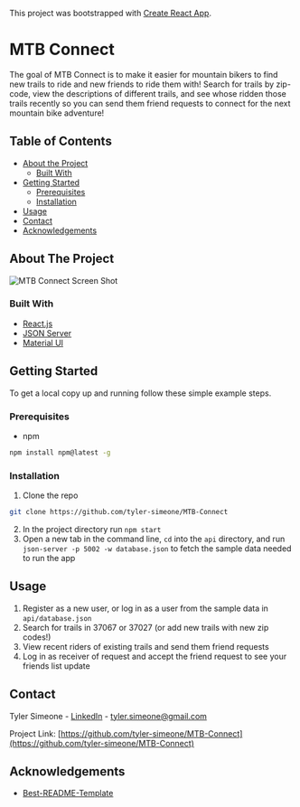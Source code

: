 This project was bootstrapped with [Create React App](https://github.com/facebook/create-react-app).

# MTB Connect
The goal of MTB Connect is to make it easier for mountain bikers to find new trails to ride and new friends to ride them with! Search for trails by zip-code, view the descriptions of different trails, and see whose ridden those trails recently so you can send them friend requests to connect for the next mountain bike adventure!

<!-- TABLE OF CONTENTS -->
## Table of Contents

* [About the Project](#about-the-project)
  * [Built With](#built-with)
* [Getting Started](#getting-started)
  * [Prerequisites](#prerequisites)
  * [Installation](#installation)
* [Usage](#usage)
* [Contact](#contact)
* [Acknowledgements](#acknowledgements)



<!-- ABOUT THE PROJECT -->
## About The Project

![MTB Connect Screen Shot](https://snipboard.io/2EYaI3.jpg)

### Built With
* [React.js](https://reactjs.org/)
* [JSON Server](https://www.npmjs.com/package/json-server)
* [Material UI](https://material-ui.com/)

<!-- GETTING STARTED -->
## Getting Started

To get a local copy up and running follow these simple example steps.

### Prerequisites

* npm
```sh
npm install npm@latest -g
```

### Installation

1. Clone the repo
```sh
git clone https://github.com/tyler-simeone/MTB-Connect
```
2. In the project directory run `npm start`
3. Open a new tab in the command line, `cd` into the `api` directory, and run `json-server -p 5002 -w database.json` to fetch the sample data needed to run the app


<!-- USAGE EXAMPLES -->
## Usage

1. Register as a new user, or log in as a user from the sample data in `api/database.json`
2. Search for trails in 37067 or 37027 (or add new trails with new zip codes!)
3. View recent riders of existing trails and send them friend requests
4. Log in as receiver of request and accept the friend request to see your friends list update


<!-- CONTACT -->
## Contact

Tyler Simeone - [LinkedIn](www.linkedin.com/in/tylerpsimeone) - tyler.simeone@gmail.com

Project Link: [https://github.com/tyler-simeone/MTB-Connect](https://github.com/tyler-simeone/MTB-Connect)



<!-- ACKNOWLEDGEMENTS -->
## Acknowledgements
* [Best-README-Template](https://github.com/othneildrew/Best-README-Template)